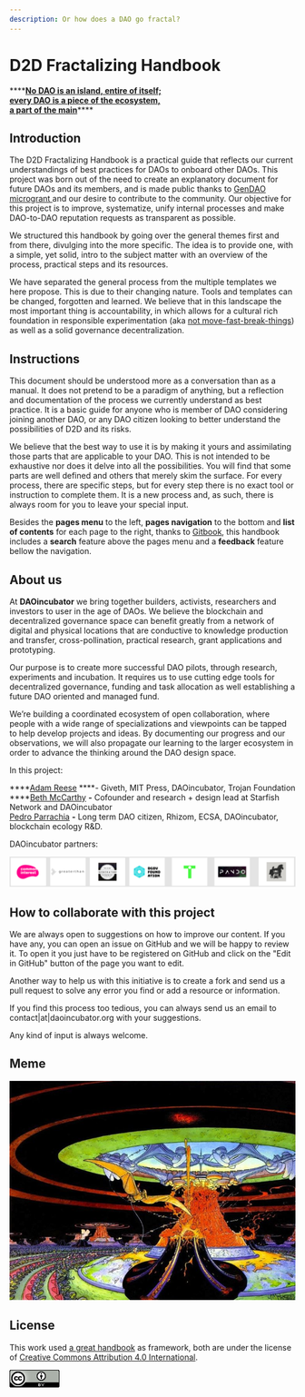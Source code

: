 ```yaml
---
description: Or how does a DAO go fractal?
---
```


# D2D Fractalizing Handbook

\*\*\*\*[**No DAO is an island, entire of itself;   
every DAO is a piece of the ecosystem,   
a part of the main**](https://twitter.com/parrachia/status/1160394732490690560)\*\*\*\*

## Introduction

The D2D Fractalizing Handbook is a practical guide that reflects our current understandings of best practices for DAOs to onboard other DAOs. This project was born out of the need to create an explanatory document for future DAOs and its members, and is made public thanks to [GenDAO microgrant ](https://alchemy.daostack.io/dao/0x294f999356ed03347c7a23bcbcf8d33fa41dc830/proposal/0x335a462c458fa06fa6d400cfdb3ebd309e3800e6014df1e6d4ba52673c3c4e81)and our desire to contribute to the community. Our objective for this project is to improve, systematize, unify internal processes and make DAO-to-DAO reputation requests as transparent as possible.

We structured this handbook by going over the general themes first and from there, divulging into the more specific. The idea is to provide one, with a simple, yet solid, intro to the subject matter with an overview of the process, practical steps and its resources.

We have separated the general process from the multiple templates we here propose. This is due to their changing nature. Tools and templates can be changed, forgotten and learned. We believe that in this landscape the most important thing is accountability, in which allows for a cultural rich foundation in responsible experimentation \(aka [not move-fast-break-things](https://techcrunch.com/2018/01/27/move-slow-and-break-nothing/)\) as well as a solid governance decentralization.

## Instructions

This document should be understood more as a conversation than as a manual. It does not pretend to be a paradigm of anything, but a reflection and documentation of the process we currently understand as best practice. It is a basic guide for anyone who is member of DAO considering joining another DAO, or any DAO citizen looking to better understand the possibilities of D2D and its risks.

We believe that the best way to use it is by making it yours and assimilating those parts that are applicable to your DAO. This is not intended to be exhaustive nor does it delve into all the possibilities. You will find that some parts are well defined and others that merely skim the surface. For every process, there are specific steps, but for every step there is no exact tool or instruction to complete them. It is a new process and, as such, there is always room for you to leave your special input.

Besides the **pages menu** to the left, **pages navigation** to the bottom and **list of contents** for each page to the right, thanks to [Gitbook](https://gitbook.com), this handbook includes a **search** feature above the pages menu and a **feedback** feature bellow the navigation.

## About us

At **DAOincubator** we bring together builders, activists, researchers and investors to user in the age of DAOs. We believe the blockchain and decentralized governance space can benefit greatly from a network of digital and physical locations that are conductive to knowledge production and transfer, cross-pollination, practical research, grant applications and prototyping.

Our purpose is to create more successful DAO pilots, through research, experiments and incubation. It requires us to use cutting edge tools for decentralized governance, funding and task allocation as well establishing a future DAO oriented and managed fund.

We’re building a coordinated ecosystem of open collaboration, where people with a wide range of specializations and viewpoints can be tapped to help develop projects and ideas. By documenting our progress and our observations, we will also propagate our learning to the larger ecosystem in order to advance the thinking around the DAO design space.

In this project:

\*\*\*\*[Adam Reese](https://twitter.com/OneAdamReese) ****- Giveth, MIT Press, DAOincubator, Trojan Foundation  
****[Beth McCarthy](https://twitter.com/ontologymachine) **-** Cofounder and research + design lead at Starfish Network and DAOincubator  
[Pedro Parrachia](https://twitter.com/parrachia) **-** Long term DAO citizen, Rhizom, ECSA, DAOincubator, blockchain ecology R&D. 

DAOincubator partners:

![](.gitbook/assets/image%20%281%29.png)

## How to collaborate with this project

We are always open to suggestions on how to improve our content. If you have any, you can open an issue on GitHub and we will be happy to review it. To open it you just have to be registered on GitHub and click on the "Edit in GitHub" button of the page you want to edit.

Another way to help us with this initiative is to create a fork and send us a pull request to solve any error you find or add a resource or information.

If you find this process too tedious, you can always send us an email to contact\|at\|daoincubator.org with your suggestions.

Any kind of input is always welcome.

## Meme

![Moebius](.gitbook/assets/space-illustration-jean-giraud.jpg)

## License 

This work used [a great handbook](https://github.com/mendesaltaren/product-design-handbook-en) as framework, both are under the license of [Creative Commons Attribution 4.0 International](https://github.com/mendesaltaren/product-design-handbook-en).

![](.gitbook/assets/image.png)

